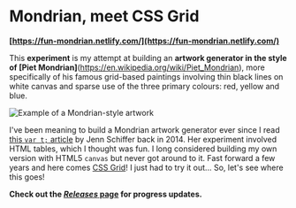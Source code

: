 # Mondrian, meet CSS Grid

**[https://fun-mondrian.netlify.com/](https://fun-mondrian.netlify.com/)**

This **experiment** is my attempt at building an **artwork generator in the style of [Piet Mondrian]**(https://en.wikipedia.org/wiki/Piet_Mondrian), more specifically of his famous grid-based paintings involving thin black lines on white canvas and sparse use of the three primary colours: red, yellow and blue.

![Example of a Mondrian-style artwork](https://user-images.githubusercontent.com/2936402/27513859-5da0d020-59ba-11e7-95f7-cd03510b7824.png)

I've been meaning to build a Mondrian artwork generator ever since I read [this `var t;` article](http://vart.institute/mondrian/) by Jenn Schiffer back in 2014. Her experiment involved HTML tables, which I thought was fun. I long considered building my own version with HTML5 `canvas` but never got around to it. Fast forward a few years and here comes [CSS Grid](https://developer.mozilla.org/en-US/docs/Web/CSS/CSS_Grid_Layout)! I just had to try it out... So, let's see where this goes!

**Check out the [_Releases_ page](https://github.com/axelboc/fun-mondrian-css-grid/releases) for progress updates.**
